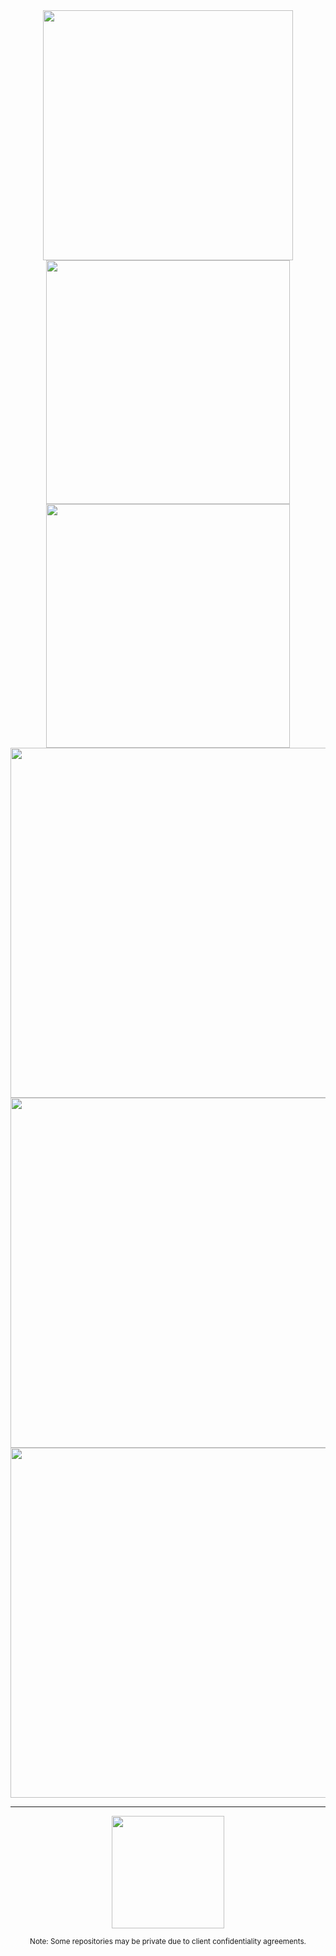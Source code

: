 <div align="center">

<div align="center">
  <img height="400em" src="https://calebwd.meternalized.online/svg/header?t=1744621886055"/>
  <img height="390em" src="https://calebwd.meternalized.online/svg/topleft?t=1744621886055"/> <img height="390em" src="https://calebwd.meternalized.online/spotify?t=1744621886055"/>
  <img height="560em" src="https://calebwd.meternalized.online/most-played?t=1744621886055"/> <img height="560em" src="https://calebwd.meternalized.online/github-changelog?username=CalebWD"/> <img height="560em" src="https://calebwd.meternalized.online/github?t=1744621886055"/>
</div>

---

<img height="180em" src="https://github-readme-stats.vercel.app/api?username=CalebWD&show_icons=true&bg_color=0D1117,0D1117,1A2B45&text_color=FFFFFF&title_color=FFFFFF&icon_color=58A6FF&hide_border=true&border_radius=10"/>

<small>Note: Some repositories may be private due to client confidentiality agreements. </small>
